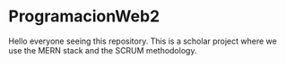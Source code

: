 # ProgramacionWeb2

Hello everyone seeing this repository. This is a scholar project where we use the MERN stack and the SCRUM methodology.
